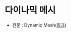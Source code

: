 # 다이나믹 메시

- 원문 : Dynamic Mesh([링크](https://developer.unigine.com/en/docs/2.11/objects/objects/mesh_dynamic/?rlang=cpp))